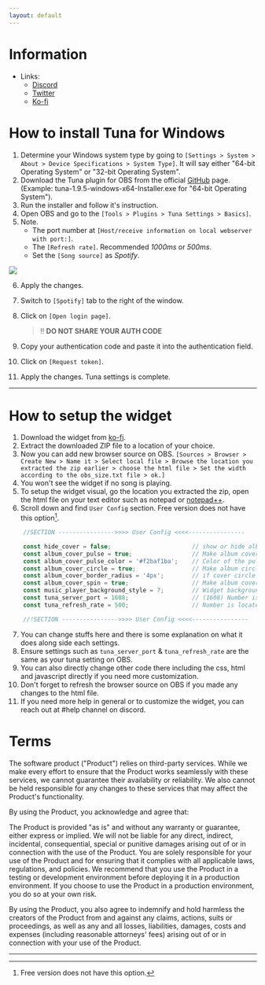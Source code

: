 ```yaml
---
layout: default
---
```

# Information

- Links:
  - [Discord](https://discord.gg/e5DQ8yKnj6)
  - [Twitter](https://twitter.com/jhooo_o)
  - [Ko-fi](https://ko-fi.com/jhooo/shop)

# How to install Tuna for Windows

1.  Determine your Windows system type by going to `[Settings > System > About > Device Specifications > System Type]`. It will say either "64-bit Operating System" or "32-bit Operating System".
2.  Download the Tuna plugin for OBS from the official [GitHub](https://github.com/univrsal/tuna/releases/latest) page.
    (Example: tuna-1.9.5-windows-x64-Installer.exe for "64-bit Operating System").
3.  Run the installer and follow it's instruction.
4.  Open OBS and go to the `[Tools > Plugins > Tuna Settings > Basics]`.
5.  Note.
    - The port number at `[Host/receive information on local webserver with port:]`.
    - The `[Refresh rate]`. Recommended *1000ms* or *500ms*.
    - Set the `[Song source]` as *Spotify*.

![](https://i.postimg.cc/3wt3sZ8y/obs64-Tg-Af-BCzm9z.png)

6.  Apply the changes.
7.  Switch to `[Spotify]` tab to the right of the window.
8.  Click on `[Open login page]`.
    
    > !! **DO NOT SHARE YOUR AUTH CODE**

9.  Copy your authentication code and paste it into the authentication field.
10. Click on `[Request token]`.
11. Apply the changes. Tuna settings is complete.

---

# How to setup the widget

1.  Download the widget from [ko-fi](https://ko-fi.com/jhooo/shop).
2.  Extract the downloaded ZIP file to a location of your choice.
3.  Now you can add new browser source on OBS.
   `[Sources > Browser > Create New > Name it > Select local file > Browse the location you extracted the zip earlier >
    choose the html file > Set the width according to the obs_size.txt file > ok.]`
4.  You won't see the widget if no song is playing.
5.  To setup the widget visual, go the location you extracted the zip, open the html file on your text editor such as notepad or [notepad++](https://notepad-plus-plus.org/downloads/).
6.  Scroll down and find `User Config` section. Free version does not have this option[^1].

```javascript
    //SECTION ---------------->>>> User Config <<<<----------------

    const hide_cover = false;                       // show or hide albumcover entirely. [true/false]
    const album_cover_pulse = true;                 // Make album cover pulse. [true/false]
    const album_cover_pulse_color = '#f2baf1ba';    // Color of the pulse. Use 8 digits hex for transparency/opacity (or just add 'ba' at the end of 6 digit hex). ['#FFFFFFBA']
    const album_cover_circle = true;                // Make album circle [true/false]
    const album_cover_border_radius = '4px';        // if cover circle is 'false', it be square with this border radius size. ['number + px']
    const album_cover_spin = true;                  // Make album cover spin. [true/false]
    const music_player_background_style = 7;        // Widget background color, choose between [1 ~ 7]
    const tuna_server_port = 1608;                  // (1608) Number is located at : OBS > Tools > Tuna Settings [Host/receive information on local webserver with port]
    const tuna_refresh_rate = 500;                  // Number is located at : OBS > Tools > Tuna Settings [Refresh rate]

    //!SECTION ---------------->>>> User Config <<<<----------------
```

7.  You can change stuffs here and there is some explanation on what it does along side each settings.
8.  Ensure settings such as `tuna_server_port` & `tuna_refresh_rate` are the same as your tuna setting on OBS.
9.  You can also directly change other code there including the css, html and javascript directly if you need more customization.
10.  Don't forget to refresh the browser source on OBS if you made any changes to the html file.
11. If you need more help in general or to customize the widget, you can reach out at #help channel on discord.

# Terms

The software product ("Product") relies on third-party services. While we make every effort to ensure that the Product works seamlessly with these services, we cannot guarantee their availability or reliability. We also cannot be held responsible for any changes to these services that may affect the Product's functionality.

By using the Product, you acknowledge and agree that:

The Product is provided "as is" and without any warranty or guarantee, either express or implied.
We will not be liable for any direct, indirect, incidental, consequential, special or punitive damages arising out of or in connection with the use of the Product.
You are solely responsible for your use of the Product and for ensuring that it complies with all applicable laws, regulations, and policies.
We recommend that you use the Product in a testing or development environment before deploying it in a production environment. If you choose to use the Product in a production environment, you do so at your own risk.

By using the Product, you also agree to indemnify and hold harmless the creators of the Product from and against any claims, actions, suits or proceedings, as well as any and all losses, liabilities, damages, costs and expenses (including reasonable attorneys' fees) arising out of or in connection with your use of the Product.

---

[^1]: Free version does not have this option.

